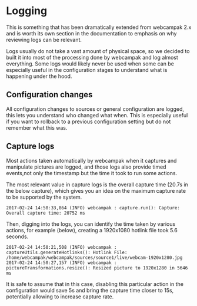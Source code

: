 # Logging

This is something that has been dramatically extended from webcampak 2.x and is worth its own section in the documentation to emphasis on why reviewing logs can be relevant.

Logs usually do not take a vast amount of physical space, so we decided to built it into most of the processing done by webcampak and log almost everything. Some logs would likely never be used when some can be especially useful in the configuration stages to understand what is happening under the hood.

## Configuration changes

All configuration changes to sources or general configuration are logged, this lets you understand who changed what when. This is especially useful if you want to rollback to a previous configuration setting but do not remember what this was.

## Capture logs

Most actions taken automatically by webcampak when it captures and manipulate pictures are logged, and those logs also provide timed events,not only the timestamp but the time it took to run some actions.

The most relevant value in capture logs is the overall capture time (20.7s in the below capture), which gives you an idea on the maximum capture rate to be supported by the system.

```Logs
2017-02-24 14:50:33,864 (INFO) webcampak : capture.run(): Capture: Overall capture time: 20752 ms
```

Then, digging into the logs, you can identify the time taken by various actions, for example (below), creating a 1920x1080 hotlink file took 5.6 seconds.

```Logs
2017-02-24 14:50:21,508 (INFO) webcampak : captureUtils.generateHotlinks(): Hotlink File: /home/webcampak/webcampak/sources/source1/live/webcam-1920x1280.jpg
2017-02-24 14:50:27,157 (INFO) webcampak : pictureTransformations.resize(): Resized picture to 1920x1280 in 5646 ms
```

It is safe to assume that in this case, disabling this particular action in the configuration would save 5s and bring the capture time closer to 15s, potentially allowing to increase capture rate.